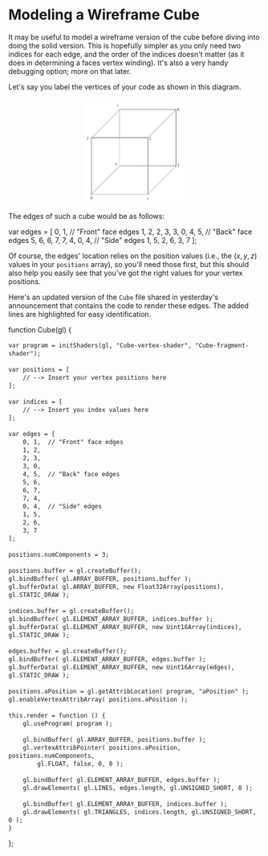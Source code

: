 
# Modeling a Wireframe Cube

It may be useful to model a wireframe version of the cube before diving into doing the solid version.  This is hopefully simpler as you only need two indices for each edge, and the order of the indices doesn't matter (as it does in determining a faces vertex winding).  It's also a very handy debugging option; more on that later.

Let's say you label the vertices of your code as shown in this diagram.

<img src="Cube.png" width="40%" style="display:block; margin-left:auto; margin-right:auto">

The edges of such a cube would be as follows:

var edges = [
    0, 1,  // "Front" face edges
    1, 2,
    2, 3,
    3, 0,
    4, 5,  // "Back" face edges
    5, 6,
    6, 7,
    7, 4,
    0, 4,  // "Side" edges
    1, 5,
    2, 6,
    3, 7
];

Of course, the edges' location relies on the position values (i.e., the $(x, y, z)$ values in your `positions` array), so you'll need those first, but this should also help you easily see that you've got the right values for your vertex positions.

Here's an updated version of the `Cube` file shared in yesterday's announcement that contains the code to render these edges.  The added lines are highlighted for easy identification.

function Cube(gl) {

    var program = initShaders(gl, "Cube-vertex-shader", "Cube-fragment-shader");

    var positions = [
        // --> Insert your vertex positions here
    ];
    
    var indices = [
        // --> Insert you index values here
    ];

    var edges = [
        0, 1,  // "Front" face edges
        1, 2,
        2, 3,
        3, 0,
        4, 5,  // "Back" face edges
        5, 6,
        6, 7,
        7, 4,
        0, 4,  // "Side" edges
        1, 5,
        2, 6,
        3, 7
    ];
        
    positions.numComponents = 3;

    positions.buffer = gl.createBuffer();
    gl.bindBuffer( gl.ARRAY_BUFFER, positions.buffer );
    gl.bufferData( gl.ARRAY_BUFFER, new Float32Array(positions), gl.STATIC_DRAW );

    indices.buffer = gl.createBuffer();
    gl.bindBuffer( gl.ELEMENT_ARRAY_BUFFER, indices.buffer );
    gl.bufferData( gl.ELEMENT_ARRAY_BUFFER, new Uint16Array(indices), gl.STATIC_DRAW );

    edges.buffer = gl.createBuffer();
    gl.bindBuffer( gl.ELEMENT_ARRAY_BUFFER, edges.buffer );
    gl.bufferData( gl.ELEMENT_ARRAY_BUFFER, new Uint16Array(edges), gl.STATIC_DRAW );
    
    positions.aPosition = gl.getAttribLocation( program, "aPosition" );
    gl.enableVertexAttribArray( positions.aPosition );

    this.render = function () {
        gl.useProgram( program );

        gl.bindBuffer( gl.ARRAY_BUFFER, positions.buffer );
        gl.vertexAttribPointer( positions.aPosition, positions.numComponents,
            gl.FLOAT, false, 0, 0 );

        gl.bindBuffer( gl.ELEMENT_ARRAY_BUFFER, edges.buffer );
        gl.drawElements( gl.LINES, edges.length, gl.UNSIGNED_SHORT, 0 );

        gl.bindBuffer( gl.ELEMENT_ARRAY_BUFFER, indices.buffer );
        gl.drawElements( gl.TRIANGLES, indices.length, gl.UNSIGNED_SHORT, 0 );
    }
};
